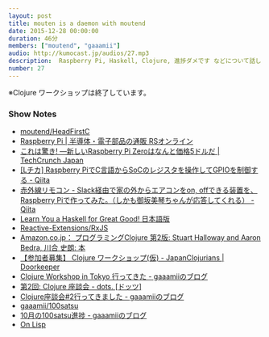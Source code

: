 ```yaml
---
layout: post
title: mouten is a daemon with moutend
date: 2015-12-28 00:00:00
duration: 46分
members: ["moutend", "gaaamii"]
audio: http://kumocast.jp/audios/27.mp3
description:  Raspberry Pi, Haskell, Clojure, 進捗ダメです などについて話しました。
number: 27
---
```


※Clojure ワークショップは終了しています。

### Show Notes

- [moutend/HeadFirstC](https://github.com/moutend/HeadFirstC)
- [Raspberry Pi | 半導体・電子部品の通販 RSオンライン](http://jp.rs-online.com/web/generalDisplay.html?id=raspberrypi)
- [これは驚き! ―新しいRaspberry Pi Zeroはなんと価格5ドルだ | TechCrunch Japan](http://jp.techcrunch.com/2015/11/27/20151126raspberry-pi-zero/)
- [\[Lチカ\] Raspberry PiでC言語からSoCのレジスタを操作してGPIOを制御する - Qiita](http://qiita.com/moutend/items/534d597cf5c867273319)
- [赤外線リモコン - Slack経由で家の外からエアコンをon, offできる装置を、Raspberry Piで作ってみた。（しかも御坂美琴ちゃんが応答してくれる） - Qiita](http://qiita.com/KAKY/items/55e6c54fa2073cdc0bbe)
- [Learn You a Haskell for Great Good! 日本語版](https://moutend.github.io/jlyhgg//)
- [Reactive-Extensions/RxJS](https://github.com/Reactive-Extensions/RxJS)
- [Amazon.co.jp： プログラミングClojure 第2版: Stuart Halloway and Aaron Bedra, 川合 史朗: 本](http://www.amazon.co.jp/%E3%83%97%E3%83%AD%E3%82%B0%E3%83%A9%E3%83%9F%E3%83%B3%E3%82%B0Clojure-Stuart-Halloway-Aaron-Bedra/dp/4274069133)
- [【参加者募集】 Clojure ワークショップ(仮) - JapanClojurians | Doorkeeper](https://japanclojurians.doorkeeper.jp/events/34090)
- [Clojure Workshop in Tokyo 行ってきた - gaaamiiのブログ](http://shgam.hatenadiary.jp/entry/2015/12/15/222155)
- [第2回: Clojure 座談会 - dots. [ドッツ]](http://eventdots.jp/event/573295)
- [Clojure座談会#2行ってきました - gaaamiiのブログ](http://shgam.hatenadiary.jp/entry/2015/11/15/014535)
- [gaaamii/100satsu](https://github.com/gaaamii/100satsu)
- [10月の100satsu進捗 - gaaamiiのブログ](http://shgam.hatenadiary.jp/entry/2015/11/05/211847)
- [On Lisp](http://www.asahi-net.or.jp/~kc7k-nd/onlispjhtml/)
